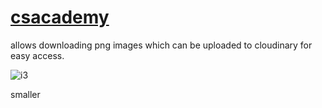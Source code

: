 # **[csacademy](https://csacademy.com/app/graph_editor/)**

allows downloading png images which can be uploaded to cloudinary for easy access.

![i3](https://res.cloudinary.com/dwwq4fbhq/image/upload/c_crop,w_180,h_220,g_auto/v1760643193/graph2_gjzl6h.png)

smaller
